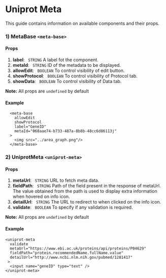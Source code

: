 # Uniprot Meta

This guide contains information on available components and their props.

### 1) MetaBase ```<meta-base>```
 #### Props
 1)  **label**: ``` STRING``` A label fot the component.
 2) **metaId**: ``` STRING``` ID of the metadata to be displayed.
 3) **allowEdit**: ``` BOOLEAN```  To control visibility of edit button.
 4) **showProtocol**: ``` BOOLEAN```  To control visibility of Protocol tab.
 5) **showData**: ``` BOOLEAN```  To control visibility of Data tab.
 
**Note:** All props are ``` undefined ``` by default

#### Example

```
  <meta-base
    allowEdit
    showProtocol
    label="GeneID"
    metaId="068aae74-b733-487a-8b8b-48cc6d86113j"
  >
    <img src="../area_graph.png"/>
  </meta-base>
```

### 2) UniprotMeta ```<uniprot-meta>```
 #### Props
 1)  **metaUrl**: ``` STRING``` URL to fetch meta data.
 2) **fieldPath**: ``` STRING``` Path of the field present in the response of metaUrl. The value obtained from the path is used to display extra information when hovered on info icon.
 3) **detailUrl**: ``` STRING```  The URL to redirect to when clicked on the info icon.
 4) **validate**: ``` BOOLEAN```  To specify if any validation is required.
 
**Note:** All props are ``` undefined ``` by default

#### Example

```
<uniprot-meta
  validate
  metaUrl="https://www.ebi.ac.uk/proteins/api/proteins/P04629" 
  fieldPath="protein.recommendedName.fullName.value" 
  detailUrl="http://www.ncbi.nlm.nih.gov/pubmed/1281417"
 >
  <input name="geneID" type="text" />
</uniprot-meta>
```


